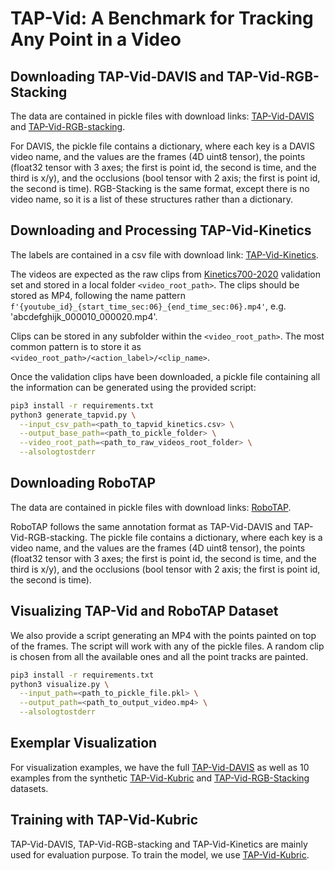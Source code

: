 # TAP-Vid: A Benchmark for Tracking Any Point in a Video

## Downloading TAP-Vid-DAVIS and TAP-Vid-RGB-Stacking

The data are contained in pickle files with download links: [TAP-Vid-DAVIS](https://storage.googleapis.com/dm-tapnet/tapvid_davis.zip) and [TAP-Vid-RGB-stacking](https://storage.googleapis.com/dm-tapnet/tapvid_rgb_stacking.zip).

For DAVIS, the pickle file contains a dictionary, where each key is a DAVIS video name, and the values are the frames (4D uint8 tensor), the points (float32 tensor with 3 axes; the first is point id, the second is time, and the third is x/y), and the occlusions (bool tensor with 2 axis; the first is point id, the second is time). RGB-Stacking is the same format, except there is no video name, so it is a list of these structures rather than a dictionary.

## Downloading and Processing TAP-Vid-Kinetics

The labels are contained in a csv file with download link: [TAP-Vid-Kinetics](https://storage.googleapis.com/dm-tapnet/tapvid_kinetics.zip).

The videos are expected as the raw clips from [Kinetics700-2020](https://www.deepmind.com/open-source/kinetics) validation set and stored in a local folder `<video_root_path>`. The clips should be stored as MP4, following the name pattern `f'{youtube_id}_{start_time_sec:06}_{end_time_sec:06}.mp4'`, e.g. 'abcdefghijk_000010_000020.mp4'.

Clips can be stored in any subfolder within the `<video_root_path>`. The most common pattern is to store it as `<video_root_path>/<action_label>/<clip_name>`.

Once the validation clips have been downloaded, a pickle file containing all the information can be generated using the provided script:

```bash
pip3 install -r requirements.txt
python3 generate_tapvid.py \
  --input_csv_path=<path_to_tapvid_kinetics.csv> \
  --output_base_path=<path_to_pickle_folder> \
  --video_root_path=<path_to_raw_videos_root_folder> \
  --alsologtostderr
```

## Downloading RoboTAP

The data are contained in pickle files with download links: [RoboTAP](https://storage.googleapis.com/dm-tapnet/robotap/robotap.zip).

RoboTAP follows the same annotation format as TAP-Vid-DAVIS and TAP-Vid-RGB-stacking. The pickle file contains a dictionary, where each key is a video name, and the values are the frames (4D uint8 tensor), the points (float32 tensor with 3 axes; the first is point id, the second is time, and the third is x/y), and the occlusions (bool tensor with 2 axis; the first is point id, the second is time).

## Visualizing TAP-Vid and RoboTAP Dataset

We also provide a script generating an MP4 with the points painted on top of the frames. The script will work with any of the pickle files. A random clip is chosen from all the available ones and all the point tracks are painted.

```bash
pip3 install -r requirements.txt
python3 visualize.py \
  --input_path=<path_to_pickle_file.pkl> \
  --output_path=<path_to_output_video.mp4> \
  --alsologtostderr
```

## Exemplar Visualization
For visualization examples, we have the full [TAP-Vid-DAVIS](https://storage.googleapis.com/dm-tapnet/content/davis_ground_truth_v2.html) as well as 10 examples from the synthetic [TAP-Vid-Kubric](https://storage.googleapis.com/dm-tapnet/content/kubric_ground_truth.html) and [TAP-Vid-RGB-Stacking](https://storage.googleapis.com/dm-tapnet/content/rgb_stacking_ground_truth_v2.html) datasets.

## Training with TAP-Vid-Kubric
TAP-Vid-DAVIS, TAP-Vid-RGB-stacking and TAP-Vid-Kinetics are mainly used for evaluation purpose. To train the model, we use [TAP-Vid-Kubric](https://github.com/google-research/kubric/tree/main/challenges/point_tracking).
